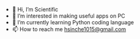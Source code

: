 - 👋 Hi, I’m Scientific 
- 👀 I’m interested in making useful apps on PC
- 🌱 I’m currently learning Python coding language
- 📫 How to reach me hsinche1015@gmail.com 

<!---
XC-tech/XC-tech is a ✨ special ✨ repository because its `README.md` (this file) appears on your GitHub profile.
You can click the Preview link to take a look at your changes.
--->
